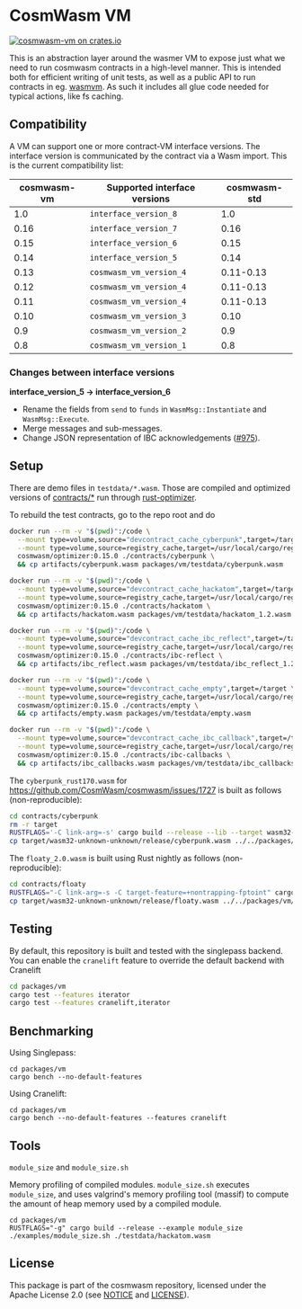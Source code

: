 # CosmWasm VM

[![cosmwasm-vm on crates.io](https://img.shields.io/crates/v/cosmwasm-vm.svg)](https://crates.io/crates/cosmwasm-vm)

This is an abstraction layer around the wasmer VM to expose just what we need to
run cosmwasm contracts in a high-level manner. This is intended both for
efficient writing of unit tests, as well as a public API to run contracts in eg.
[wasmvm](https://github.com/CosmWasm/wasmvm). As such it includes all glue code
needed for typical actions, like fs caching.

## Compatibility

A VM can support one or more contract-VM interface versions. The interface
version is communicated by the contract via a Wasm import. This is the current
compatibility list:

| cosmwasm-vm | Supported interface versions | cosmwasm-std |
| ----------- | ---------------------------- | ------------ |
| 1.0         | `interface_version_8`        | 1.0          |
| 0.16        | `interface_version_7`        | 0.16         |
| 0.15        | `interface_version_6`        | 0.15         |
| 0.14        | `interface_version_5`        | 0.14         |
| 0.13        | `cosmwasm_vm_version_4`      | 0.11-0.13    |
| 0.12        | `cosmwasm_vm_version_4`      | 0.11-0.13    |
| 0.11        | `cosmwasm_vm_version_4`      | 0.11-0.13    |
| 0.10        | `cosmwasm_vm_version_3`      | 0.10         |
| 0.9         | `cosmwasm_vm_version_2`      | 0.9          |
| 0.8         | `cosmwasm_vm_version_1`      | 0.8          |

### Changes between interface versions

**interface_version_5 -> interface_version_6**

- Rename the fields from `send` to `funds` in `WasmMsg::Instantiate` and
  `WasmMsg::Execute`.
- Merge messages and sub-messages.
- Change JSON representation of IBC acknowledgements ([#975]).

[#975]: https://github.com/CosmWasm/cosmwasm/pull/975

## Setup

There are demo files in `testdata/*.wasm`. Those are compiled and optimized
versions of
[contracts/\*](https://github.com/CosmWasm/cosmwasm/tree/main/contracts/) run
through [rust-optimizer](https://github.com/CosmWasm/rust-optimizer).

To rebuild the test contracts, go to the repo root and do

```sh
docker run --rm -v "$(pwd)":/code \
  --mount type=volume,source="devcontract_cache_cyberpunk",target=/target \
  --mount type=volume,source=registry_cache,target=/usr/local/cargo/registry \
  cosmwasm/optimizer:0.15.0 ./contracts/cyberpunk \
  && cp artifacts/cyberpunk.wasm packages/vm/testdata/cyberpunk.wasm

docker run --rm -v "$(pwd)":/code \
  --mount type=volume,source="devcontract_cache_hackatom",target=/target \
  --mount type=volume,source=registry_cache,target=/usr/local/cargo/registry \
  cosmwasm/optimizer:0.15.0 ./contracts/hackatom \
  && cp artifacts/hackatom.wasm packages/vm/testdata/hackatom_1.2.wasm

docker run --rm -v "$(pwd)":/code \
  --mount type=volume,source="devcontract_cache_ibc_reflect",target=/target \
  --mount type=volume,source=registry_cache,target=/usr/local/cargo/registry \
  cosmwasm/optimizer:0.15.0 ./contracts/ibc-reflect \
  && cp artifacts/ibc_reflect.wasm packages/vm/testdata/ibc_reflect_1.2.wasm

docker run --rm -v "$(pwd)":/code \
  --mount type=volume,source="devcontract_cache_empty",target=/target \
  --mount type=volume,source=registry_cache,target=/usr/local/cargo/registry \
  cosmwasm/optimizer:0.15.0 ./contracts/empty \
  && cp artifacts/empty.wasm packages/vm/testdata/empty.wasm

docker run --rm -v "$(pwd)":/code \
  --mount type=volume,source="devcontract_cache_ibc_callback",target=/target \
  --mount type=volume,source=registry_cache,target=/usr/local/cargo/registry \
  cosmwasm/optimizer:0.15.0 ./contracts/ibc-callbacks \
  && cp artifacts/ibc_callbacks.wasm packages/vm/testdata/ibc_callbacks.wasm
```

The `cyberpunk_rust170.wasm` for
https://github.com/CosmWasm/cosmwasm/issues/1727 is built as follows
(non-reproducible):

```sh
cd contracts/cyberpunk
rm -r target
RUSTFLAGS='-C link-arg=-s' cargo build --release --lib --target wasm32-unknown-unknown --locked
cp target/wasm32-unknown-unknown/release/cyberpunk.wasm ../../packages/vm/testdata/cyberpunk_rust170.wasm
```

The `floaty_2.0.wasm` is built using Rust nightly as follows (non-reproducible):

```sh
cd contracts/floaty
RUSTFLAGS="-C link-arg=-s -C target-feature=+nontrapping-fptoint" cargo wasm
cp target/wasm32-unknown-unknown/release/floaty.wasm ../../packages/vm/testdata/floaty_2.0.wasm
```

## Testing

By default, this repository is built and tested with the singlepass backend. You
can enable the `cranelift` feature to override the default backend with
Cranelift

```sh
cd packages/vm
cargo test --features iterator
cargo test --features cranelift,iterator
```

## Benchmarking

Using Singlepass:

```
cd packages/vm
cargo bench --no-default-features
```

Using Cranelift:

```
cd packages/vm
cargo bench --no-default-features --features cranelift
```

## Tools

`module_size` and `module_size.sh`

Memory profiling of compiled modules. `module_size.sh` executes `module_size`,
and uses valgrind's memory profiling tool (massif) to compute the amount of heap
memory used by a compiled module.

```
cd packages/vm
RUSTFLAGS="-g" cargo build --release --example module_size
./examples/module_size.sh ./testdata/hackatom.wasm
```

## License

This package is part of the cosmwasm repository, licensed under the Apache
License 2.0 (see [NOTICE](https://github.com/CosmWasm/cosmwasm/blob/main/NOTICE)
and [LICENSE](https://github.com/CosmWasm/cosmwasm/blob/main/LICENSE)).
